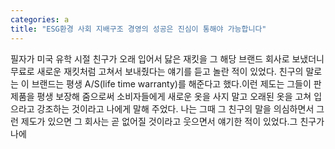 ```yaml
---
categories: a
title: "ESG환경 사회 지배구조 경영의 성공은 진심이 통해야 가능합니다"
---
```

필자가 미국 유학 시절 친구가 오래 입어서 닳은 재킷을 그 해당 브랜드 회사로 보냈더니 무료로 새로운 재킷처럼 고쳐서 보내줬다는 얘기를 듣고 놀란 적이 있었다. 친구의 말로는 이 브랜드는 평생 A/S(life time warranty)를 해준다고 했다.이런 제도는 그들이 판 제품을 평생 보장해 줌으로써 소비자들에게 새로운 옷을 사지 말고 오래된 옷을 고쳐 입으라고 강조하는 것이라고 나에게 말해 주었다. 나는 그때 그 친구의 말을 의심하면서 그런 제도가 있으면 그 회사는 곧 없어질 것이라고 웃으면서 얘기한 적이 있었다.그 친구가 나에